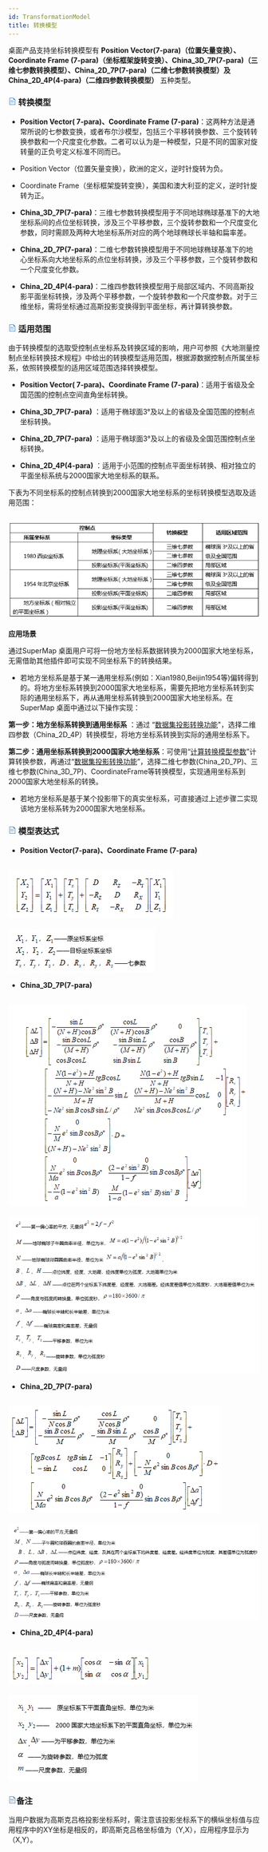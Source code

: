 ```yaml
---
id: TransformationModel
title: 转换模型  
---  
```


桌面产品支持坐标转换模型有 **Position Vector(7-para)（位置矢量变换）、Coordinate Frame
(7-para)（坐标框架旋转变换）、China_3D_7P(7-para)（三维七参数转换模型）、China_2D_7P(7-para)（二维七参数转换模型）及 China_2D_4P(4-para)（二维四参数转换模型）** 五种类型。

### ![](../../img/read.gif) 转换模型

* **Position Vector( 7-para)、Coordinate Frame (7-para)**：这两种方法是通常所说的七参数变换，或者布尔沙模型，包括三个平移转换参数、三个旋转转换参数和一个尺度变化参数。二者可以认为是一种模型，只是不同的国家对旋转量的正负号定义标准不同而已。

* Position Vector（位置矢量变换），欧洲的定义，逆时针旋转为负。

* Coordinate Frame（坐标框架旋转变换），美国和澳大利亚的定义，逆时针旋转为正。

* **China_3D_7P(7-para)**：三维七参数转换模型用于不同地球椭球基准下的大地坐标系间的点位坐标转换，涉及三个平移参数，三个旋转参数和一个尺度变化参数，同时需顾及两种大地坐标系所对应的两个地球椭球长半轴和扁率差。

* **China_2D_7P(7-para)**：二维七参数转换模型用于不同地球椭球基准下的地心坐标系向大地坐标系的点位坐标转换，涉及三个平移参数，三个旋转参数和一个尺度变化参数。

* **China_2D_4P(4-para)**：二维四参数转换模型用于局部区域内、不同高斯投影平面坐标转换，涉及两个平移参数，一个旋转参数和一个尺度参数。对于三维坐标，需将坐标通过高斯投影变换得到平面坐标，再计算转换参数。

### ![](../../img/read.gif) 适用范围

由于转换模型的选取受控制点坐标系及转换区域的影响，用户可参照《大地测量控制点坐标转换技术规程》中给出的转换模型适用范围，根据源数据控制点所属坐标系，依照转换模型的适用区域范围选择转换模型。

* **Position Vector( 7-para)、Coordinate Frame (7-para)**：适用于省级及全国范围的控制点空间直角坐标转换。

* **China_3D_7P(7-para)** ：适用于椭球面3°及以上的省级及全国范围的控制点坐标转换。

* **China_2D_7P(7-para)** ：适用于椭球面3°及以上的省级及全国范围控制点坐标转换。

* **China_2D_4P(4-para)** ：适用于小范围的控制点平面坐标转换、相对独立的平面坐标系统与2000国家大地坐标系的联系。

下表为不同坐标系的控制点转换到2000国家大地坐标系的坐标转换模型选取及适用范围：

![](img/Equation9.png)  
---  

**应用场景**

通过SuperMap 桌面用户可将一份地方坐标系数据转换为2000国家大地坐标系，无需借助其他插件即可实现不同坐标系下的转换结果。

* 若地方坐标系是基于某一通用坐标系(例如：Xian1980,Beijin1954等)偏转得到的。将地方坐标系转换到2000国家大地坐标系，需要先把地方坐标系转到实际的通用坐标系下，再从通用坐标系转换到2000国家大地坐标系。在SuperMap
桌面中通过以下操作实现：

**第一步：地方坐标系转换到通用坐标系** ：通过 “[数据集投影转换功能](ConvertPrjCoordSysSingle)"，选择二维四参数（China_2D_4P）转换模型，将地方坐标系转换到实际的通用坐标系下。

**第二步：通用坐标系转换到2000国家大地坐标系**：可使用“[计算转换模型参数](TransformationParaStep)”计算转换参数，再通过“[数据集投影转换功能](ConvertPrjCoordSysSingle)”，选择二维七参数(China_2D_7P)、三维七参数(China_3D_7P)、CoordinateFrame等转换模型，实现通用坐标系到2000国家大地坐标系的转换。

* 若地方坐标系是基于某个投影带下的真实坐标系，可直接通过上述步骤二实现该地方坐标系转为2000国家大地坐标系。

### ![](../../img/read.gif) 模型表达式

* **Position Vector(7-para)、Coordinate Frame (7-para)**

![](img/Equation1.png)  
---  
![](img/Equation2.png)  
* **China_3D_7P(7-para)**

![](img/Equation3.png)  
---  
![](img/Equation4.png)  
* **China_2D_7P(7-para)**

![](img/Equation5.png)  
---  
![](img/Equation6.png)  
* **China_2D_4P(4-para)**

![](img/Equation7.png)  
---  
![](img/Equation8.png)  

### ![](../../img/read.gif)备注


当用户数据为高斯克吕格投影坐标系时，需注意该投影坐标系下的横纵坐标值与应用程序中的XY坐标是相反的，即高斯克吕格坐标值为（Y,X），应用程序显示为（X,Y）。
